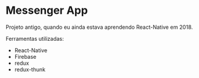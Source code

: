 # Messenger App
Projeto antigo, quando eu ainda estava aprendendo React-Native em 2018.

Ferramentas utilizadas:
* React-Native
* Firebase
* redux
* redux-thunk
